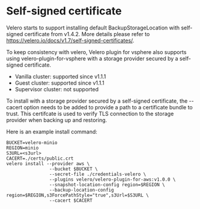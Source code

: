 # Self-signed certificate

Velero starts to support installing default BackupStorageLocation with self-signed certificate from v1.4.2. More details please refer to https://velero.io/docs/v1.7/self-signed-certificates/.

To keep consistency with velero, Velero plugin for vsphere also supports using velero-plugin-for-vsphere with a storage provider secured by a self-signed certificate.

* Vanilla cluster: supported since v1.1.1
* Guest cluster: supported since v1.1.1
* Supervisor cluster: not supported

To install with a storage provider secured by a self-signed certificate, the --cacert option needs to be added to provide a path to a certificate bundle to trust. This certifcate is used to verify TLS connection to the storage provider when backing up and restoring.

Here is an example install command:
```text
BUCKET=velero-minio
REGION=minio
S3URL=<s3url>
CACERT=./certs/public.crt
velero install --provider aws \
                --bucket $BUCKET \
                --secret-file ./credentials-velero \
                --plugins velero/velero-plugin-for-aws:v1.0.0 \
                --snapshot-location-config region=$REGION \
                --backup-location-config region=$REGION,s3ForcePathStyle="true",s3Url=$S3URL \
                --cacert $CACERT
```
